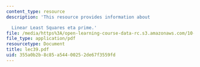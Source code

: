 ```yaml
---
content_type: resource
description: 'This resource provides information about

  Linear Least Squares eta prime.'
file: /media/https%3A/open-learning-course-data-rc.s3.amazonaws.com/10-34-numerical-methods-applied-to-chemical-engineering-fall-2005/355a0b2b8c85a54400252de67f3559fd_lec39.pdf
file_type: application/pdf
resourcetype: Document
title: lec39.pdf
uid: 355a0b2b-8c85-a544-0025-2de67f3559fd
---
```

